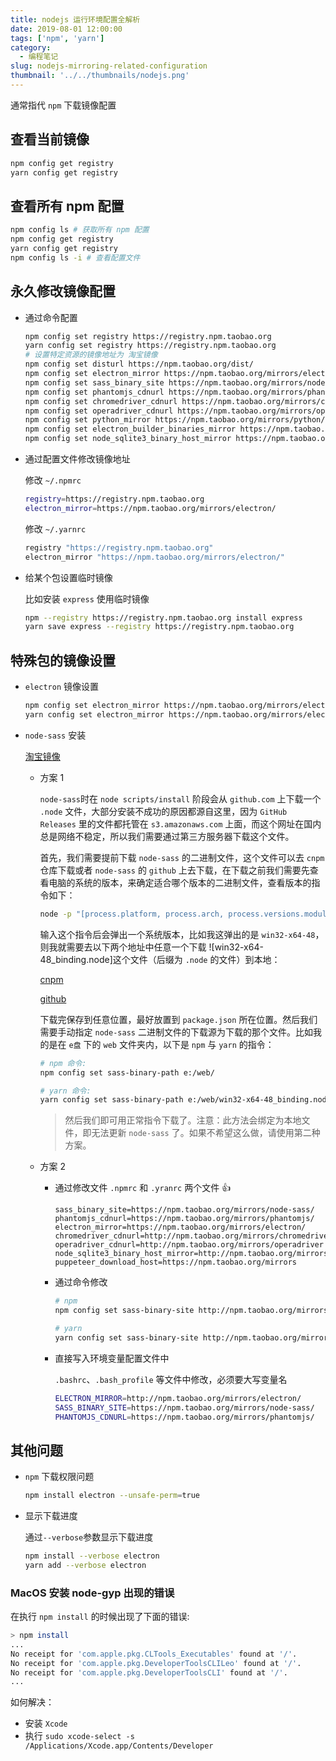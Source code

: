 ```yaml
---
title: nodejs 运行环境配置全解析
date: 2019-08-01 12:00:00
tags: ['npm', 'yarn']
category:
  - 编程笔记
slug: nodejs-mirroring-related-configuration
thumbnail: '../../thumbnails/nodejs.png'
---
```


通常指代 `npm` 下载镜像配置

## 查看当前镜像

```bash
npm config get registry
yarn config get registry
```

## 查看所有 npm 配置

```bash
npm config ls # 获取所有 npm 配置
npm config get registry
yarn config get registry
npm config ls -i # 查看配置文件
```

## 永久修改镜像配置

- 通过命令配置

  ```bash
  npm config set registry https://registry.npm.taobao.org
  yarn config set registry https://registry.npm.taobao.org
  # 设置特定资源的镜像地址为 淘宝镜像
  npm config set disturl https://npm.taobao.org/dist/
  npm config set electron_mirror https://npm.taobao.org/mirrors/electron/
  npm config set sass_binary_site https://npm.taobao.org/mirrors/node-sass/
  npm config set phantomjs_cdnurl https://npm.taobao.org/mirrors/phantomjs/
  npm config set chromedriver_cdnurl https://npm.taobao.org/mirrors/chromedriver/
  npm config set operadriver_cdnurl https://npm.taobao.org/mirrors/operadriver/
  npm config set python_mirror https://npm.taobao.org/mirrors/python/
  npm config set electron_builder_binaries_mirror https://npm.taobao.org/mirrors/electron-builder-binaries/
  npm config set node_sqlite3_binary_host_mirror https://npm.taobao.org/mirrors
  ```

- 通过配置文件修改镜像地址

  修改 `~/.npmrc`

  ```bash
  registry=https://registry.npm.taobao.org
  electron_mirror=https://npm.taobao.org/mirrors/electron/
  ```

  修改 `~/.yarnrc`

  ```bash
  registry "https://registry.npm.taobao.org"
  electron_mirror "https://npm.taobao.org/mirrors/electron/"
  ```

- 给某个包设置临时镜像

  比如安装 `express` 使用临时镜像

  ```bash
  npm --registry https://registry.npm.taobao.org install express
  yarn save express --registry https://registry.npm.taobao.org
  ```

## 特殊包的镜像设置

- `electron` 镜像设置

  ```bash
  npm config set electron_mirror https://npm.taobao.org/mirrors/electron/
  yarn config set electron_mirror https://npm.taobao.org/mirrors/electron/
  ```

- `node-sass` 安装

  [淘宝镜像](https://npm.taobao.org/mirrors/)

  - 方案 1

    `node-sass`时在 `node scripts/install` 阶段会从 `github.com` 上下载一个 `.node` 文件，大部分安装不成功的原因都源自这里，因为 `GitHub Releases` 里的文件都托管在 `s3.amazonaws.com` 上面，而这个网址在国内总是网络不稳定，所以我们需要通过第三方服务器下载这个文件。

    首先，我们需要提前下载 `node-sass` 的二进制文件，这个文件可以去 `cnpm` 仓库下载或者 `node-sass` 的 `github` 上去下载，在下载之前我们需要先查看电脑的系统的版本，来确定适合哪个版本的二进制文件，查看版本的指令如下：

    ```bash
    node -p "[process.platform, process.arch, process.versions.modules].join('-')"
    ```

    输入这个指令后会弹出一个系统版本，比如我这弹出的是 `win32-x64-48`，则我就需要去以下两个地址中任意一个下载 ![win32-x64-48_binding.node]这个文件（后缀为 `.node` 的文件）到本地：

    [cnpm](https://npm.taobao.org/mirrors/node-sass/)

    [github](https://github.com/sass/node-sass/releases)

    下载完保存到任意位置，最好放置到 `package.json` 所在位置。然后我们需要手动指定 `node-sass` 二进制文件的下载源为下载的那个文件。比如我的是在 `e盘` 下的 `web` 文件夹内，以下是 `npm` 与 `yarn` 的指令：

    ```bash
    # npm 命令:
    npm config set sass-binary-path e:/web/

    # yarn 命令:
    yarn config set sass-binary-path e:/web/win32-x64-48_binding.node
    ```

    > 然后我们即可用正常指令下载了。注意：此方法会绑定为本地文件，即无法更新 `node-sass` 了。如果不希望这么做，请使用第二种方案。

  - 方案 2

    - 通过修改文件 `.npmrc` 和 `.yranrc` 两个文件 👍

      ```env
      sass_binary_site=https://npm.taobao.org/mirrors/node-sass/
      phantomjs_cdnurl=https://npm.taobao.org/mirrors/phantomjs/
      electron_mirror=https://npm.taobao.org/mirrors/electron/
      chromedriver_cdnurl=http://npm.taobao.org/mirrors/chromedriver
      operadriver_cdnurl=http://npm.taobao.org/mirrors/operadriver
      node_sqlite3_binary_host_mirror=http://npm.taobao.org/mirrors
      puppeteer_download_host=https://npm.taobao.org/mirrors
      ```

    - 通过命令修改

      ```bash
      # npm
      npm config set sass-binary-site http://npm.taobao.org/mirrors/node-sass

      # yarn
      yarn config set sass-binary-site http://npm.taobao.org/mirrors/node-sass
      ```

    - 直接写入环境变量配置文件中

      `.bashrc`、`.bash_profile` 等文件中修改，必须要大写变量名

      ```bash
      ELECTRON_MIRROR=http://npm.taobao.org/mirrors/electron/
      SASS_BINARY_SITE=https://npm.taobao.org/mirrors/node-sass/
      PHANTOMJS_CDNURL=https://npm.taobao.org/mirrors/phantomjs/
      ```

## 其他问题

- `npm` 下载权限问题

  ```bash
  npm install electron --unsafe-perm=true
  ```

- 显示下载进度

  通过`--verbose`参数显示下载进度

  ```bash
  npm install --verbose electron
  yarn add --verbose electron
  ```

### MacOS 安装 node-gyp 出现的错误

在执行 `npm install` 的时候出现了下面的错误:

```bash
> npm install
...
No receipt for 'com.apple.pkg.CLTools_Executables' found at '/'.
No receipt for 'com.apple.pkg.DeveloperToolsCLILeo' found at '/'.
No receipt for 'com.apple.pkg.DeveloperToolsCLI' found at '/'.
...
```

如何解决：

- 安装 `Xcode`
- 执行 `sudo xcode-select -s /Applications/Xcode.app/Contents/Developer`
